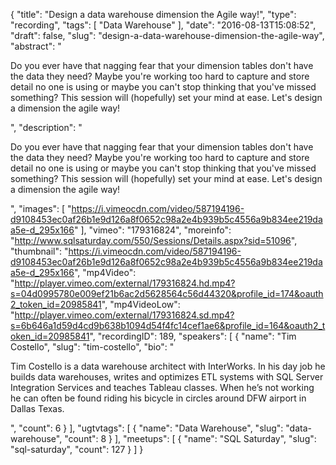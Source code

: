 {
  "title": "Design a data warehouse dimension the Agile way!",
  "type": "recording",
  "tags": [
    "Data Warehouse"
  ],
  "date": "2016-08-13T15:08:52",
  "draft": false,
  "slug": "design-a-data-warehouse-dimension-the-agile-way",
  "abstract": "<p>Do you ever have that nagging fear that your dimension tables don't have the data they need?  Maybe you're working too hard to capture and store detail no one is using or maybe you can't stop thinking that you've missed something?  This session will (hopefully) set your mind at ease.  Let's design a dimension the agile way!</p>",
  "description": "<p>Do you ever have that nagging fear that your dimension tables don't have the data they need?  Maybe you're working too hard to capture and store detail no one is using or maybe you can't stop thinking that you've missed something?  This session will (hopefully) set your mind at ease.  Let's design a dimension the agile way!</p>",
  "images": [
    "https://i.vimeocdn.com/video/587194196-d9108453ec0af26b1e9d126a8f0652c98a2e4b939b5c4556a9b834ee219daa5e-d_295x166"
  ],
  "vimeo": "179316824",
  "moreinfo": "http://www.sqlsaturday.com/550/Sessions/Details.aspx?sid=51096",
  "thumbnail": "https://i.vimeocdn.com/video/587194196-d9108453ec0af26b1e9d126a8f0652c98a2e4b939b5c4556a9b834ee219daa5e-d_295x166",
  "mp4Video": "http://player.vimeo.com/external/179316824.hd.mp4?s=04d0995780e009ef21b6ac2d5628564c56d44320&profile_id=174&oauth2_token_id=20985841",
  "mp4VideoLow": "http://player.vimeo.com/external/179316824.sd.mp4?s=6b646a1d59d4cd9b638b1094d54f4fc14cef1ae6&profile_id=164&oauth2_token_id=20985841",
  "recordingID": 189,
  "speakers": [
    {
      "name": "Tim Costello",
      "slug": "tim-costello",
      "bio": "<p>Tim Costello is a data warehouse architect with InterWorks. In his day job he builds data warehouses, writes and optimizes ETL systems with SQL Server Integration Services and teaches Tableau classes. When he’s not working he can often be found riding his bicycle in circles around DFW airport in Dallas Texas.</p>",
      "count": 6
    }
  ],
  "ugtvtags": [
    {
      "name": "Data Warehouse",
      "slug": "data-warehouse",
      "count": 8
    }
  ],
  "meetups": [
    {
      "name": "SQL Saturday",
      "slug": "sql-saturday",
      "count": 127
    }
  ]
}